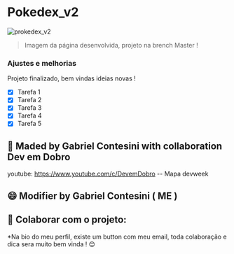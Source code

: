 # Pokedex_v2

<!---Esses são exemplos. Veja https://shields.io para outras pessoas ou para personalizar este conjunto de escudos. Você pode querer incluir dependências, status do projeto e informações de licença aqui--->

<img src="https://i.pinimg.com/originals/9a/de/5d/9ade5d01ef3baa7b2308cd06a1646a33.jpg" alt="prokedex_v2">

> Imagem da página desenvolvida, projeto na brench Master !

### Ajustes e melhorias

Projeto finalizado, bem vindas ideias novas !

- [x] Tarefa 1
- [x] Tarefa 2
- [x] Tarefa 3
- [x] Tarefa 4
- [x] Tarefa 5

## 🤝 Maded by Gabriel Contesini with collaboration Dev em Dobro

youtube: https://www.youtube.com/c/DevemDobro -- Mapa devweek

## 😄 Modifier by Gabriel Contesini ( ME )

## 📝 Colaborar com o projeto:

*Na bio do meu perfil, existe um button com meu email, toda colaboração e dica sera muito bem vinda ! 😊



